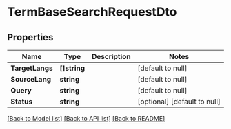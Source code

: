 # TermBaseSearchRequestDto

## Properties
Name | Type | Description | Notes
------------ | ------------- | ------------- | -------------
**TargetLangs** | **[]string** |  | [default to null]
**SourceLang** | **string** |  | [default to null]
**Query** | **string** |  | [default to null]
**Status** | **string** |  | [optional] [default to null]

[[Back to Model list]](../README.md#documentation-for-models) [[Back to API list]](../README.md#documentation-for-api-endpoints) [[Back to README]](../README.md)


